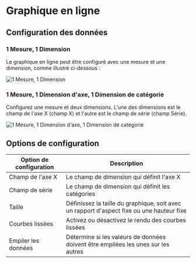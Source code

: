# Graphique en ligne

## Configuration des données

### 1 Mesure, 1 Dimension

Le graphique en ligne peut être configuré avec une mesure et une dimension, comme illustré ci-dessous :

![1 Mesure, 1 Dimension](https://static-docs.nocobase.com/202410101109866.png)

### 1 Mesure, 1 Dimension d'axe, 1 Dimension de catégorie

Configurez une mesure et deux dimensions. L'une des dimensions est le champ de l'axe X (champ X) et l'autre est le champ de série (champ Série).

![1 Mesure, 1 Dimension d'axe, 1 Dimension de catégorie](https://static-docs.nocobase.com/202410101113944.png)

## Options de configuration

| Option de configuration | Description                                        |
| ----------------------- | -------------------------------------------------- |
| Champ de l'axe X        | Le champ de dimension qui définit l'axe X         |
| Champ de série          | Le champ de dimension qui définit les catégories  |
| Taille                  | Définissez la taille du graphique, soit avec un rapport d'aspect fixe ou une hauteur fixe |
| Courbes lissées         | Activez ou désactivez le rendu des courbes lissées |
| Empiler les données     | Détermine si les valeurs de données doivent être empilées les unes sur les autres |
